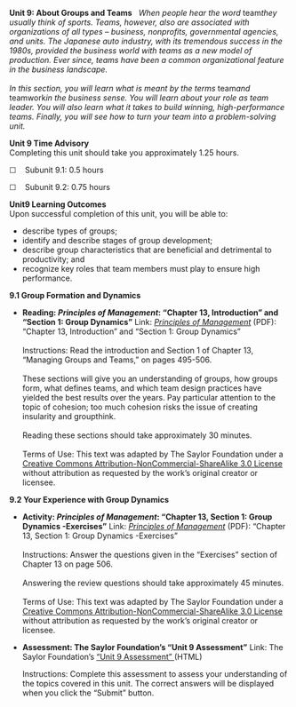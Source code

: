 **Unit 9: About Groups and Teams** <span id="9"></span> 
*When people hear the word* team*they usually think of sports. Teams,
however, also are associated with organizations of all types – business,
nonprofits, governmental agencies, and units. The Japanese auto
industry, with its tremendous success in the 1980s, provided the
business world with teams as a new model of production. Ever since,
teams have been a common organizational feature in the business
landscape.*  
    
 *In this section, you will learn what is meant by the terms* team*and*
teamwork*in the business sense. You will learn about your role as team
leader. You will also learn what it takes to build winning,
high-performance teams. Finally, you will see how to turn your team into
a problem-solving unit.*

**Unit 9 Time Advisory**  
Completing this unit should take you approximately 1.25 hours.  
  
 ☐    Subunit 9.1: 0.5 hours  
  
 ☐    Subunit 9.2: 0.75 hours

**Unit9 Learning Outcomes**  
Upon successful completion of this unit, you will be able to:
-   describe types of groups;
-   identify and describe stages of group development;
-   describe group characteristics that are beneficial and detrimental
    to productivity; and
-   recognize key roles that team members must play to ensure high
    performance.

**9.1 Group Formation and Dynamics** <span id="9.1"></span> 
-   **Reading: *Principles of Management*: “Chapter 13, Introduction”
    and “Section 1: Group Dynamics”**
    Link: *[Principles of
    Management](https://resources.saylor.org/archived/textbooks/Principles%20of%20Management.pdf)*
    (PDF): “Chapter 13, Introduction” and “Section 1: Group Dynamics”  
        
     Instructions: Read the introduction and Section 1 of Chapter 13,
    “Managing Groups and Teams,” on pages 495-506.  
        
     These sections will give you an understanding of groups, how groups
    form, what defines teams, and which team design practices have
    yielded the best results over the years. Pay particular attention to
    the topic of cohesion; too much cohesion risks the issue of creating
    insularity and groupthink.  
        
     Reading these sections should take approximately 30 minutes.  
        
     Terms of Use: This text was adapted by The Saylor Foundation under
    a [Creative Commons Attribution-NonCommercial-ShareAlike 3.0
    License](http://creativecommons.org/licenses/by-nc-sa/3.0/) without
    attribution as requested by the work’s original creator or licensee.

**9.2 Your Experience with Group Dynamics** <span id="9.2"></span> 
-   **Activity: *Principles of Management*: “Chapter 13, Section 1:
    Group Dynamics -Exercises”**
    Link: *[Principles of
    Management](https://resources.saylor.org/archived/textbooks/Principles%20of%20Management.pdf)*
    (PDF): “Chapter 13, Section 1: Group Dynamics -Exercises”  
        
     Instructions: Answer the questions given in the “Exercises” section
    of Chapter 13 on page 506.  
        
     Answering the review questions should take approximately 45
    minutes.  
        
     Terms of Use: This text was adapted by The Saylor Foundation under
    a [Creative Commons Attribution-NonCommercial-ShareAlike 3.0
    License](http://creativecommons.org/licenses/by-nc-sa/3.0/) without
    attribution as requested by the work’s original creator or licensee.

-   **Assessment: The Saylor Foundation’s “Unit 9 Assessment”**
    Link: The Saylor Foundation’s [“Unit 9
    Assessment” ](http://school.saylor.org/mod/quiz/view.php?id=1712)(HTML)  
      
     Instructions: Complete this assessment to assess your understanding
    of the topics covered in this unit. The correct answers will be
    displayed when you click the “Submit” button.


